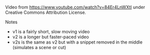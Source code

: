 Video from https://www.youtube.com/watch?v=84Er4LnWXtI under Creative Commons Attribution License.

Notes
- v1 is a fairly short, slow moving video
- v2 is a longer but faster-paced video
- v2s is the same as v2 but with a snippet removed in the middle (simulates a scene or cut)